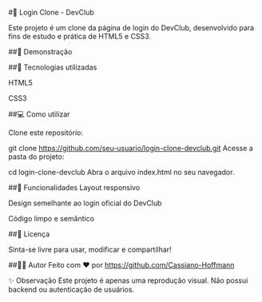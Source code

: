 #🔐 Login Clone - DevClub

Este projeto é um clone da página de login do DevClub, desenvolvido para fins de estudo e prática de HTML5 e CSS3.

##📸 Demonstração



##🚀 Tecnologias utilizadas

HTML5

CSS3

##💻 Como utilizar

Clone este repositório:

git clone https://github.com/seu-usuario/login-clone-devclub.git
Acesse a pasta do projeto:

cd login-clone-devclub
Abra o arquivo index.html no seu navegador.

##🎯 Funcionalidades
Layout responsivo

Design semelhante ao login oficial do DevClub

Código limpo e semântico

##📄 Licença

Sinta-se livre para usar, modificar e compartilhar!

##🙋‍♂️ Autor
Feito com ❤️ por https://github.com/Cassiano-Hoffmann

✨ Observação
Este projeto é apenas uma reprodução visual. Não possui backend ou autenticação de usuários.
